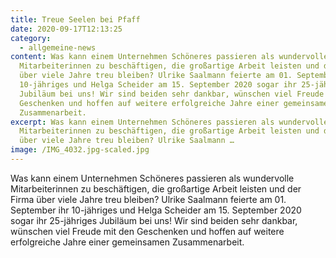 ```yaml
---
title: Treue Seelen bei Pfaff
date: 2020-09-17T12:13:25
category:
  - allgemeine-news
content: Was kann einem Unternehmen Schöneres passieren als wundervolle
  Mitarbeiterinnen zu beschäftigen, die großartige Arbeit leisten und der Firma
  über viele Jahre treu bleiben? Ulrike Saalmann feierte am 01. September ihr
  10-jähriges und Helga Scheider am 15. September 2020 sogar ihr 25-jähriges
  Jubiläum bei uns! Wir sind beiden sehr dankbar, wünschen viel Freude mit den
  Geschenken und hoffen auf weitere erfolgreiche Jahre einer gemeinsamen
  Zusammenarbeit.
excerpt: Was kann einem Unternehmen Schöneres passieren als wundervolle
  Mitarbeiterinnen zu beschäftigen, die großartige Arbeit leisten und der Firma
  über viele Jahre treu bleiben? Ulrike Saalmann …
image: /IMG_4032.jpg-scaled.jpg
---
```

<p>Was kann einem Unternehmen Schöneres passieren als wundervolle Mitarbeiterinnen zu beschäftigen, die großartige Arbeit leisten und der Firma über viele Jahre treu bleiben? Ulrike Saalmann feierte am 01. September ihr 10-jähriges und Helga Scheider am 15. September 2020 sogar ihr 25-jähriges Jubiläum bei uns! Wir sind beiden sehr dankbar, wünschen viel Freude mit den Geschenken und hoffen auf weitere erfolgreiche Jahre einer gemeinsamen Zusammenarbeit.</p>